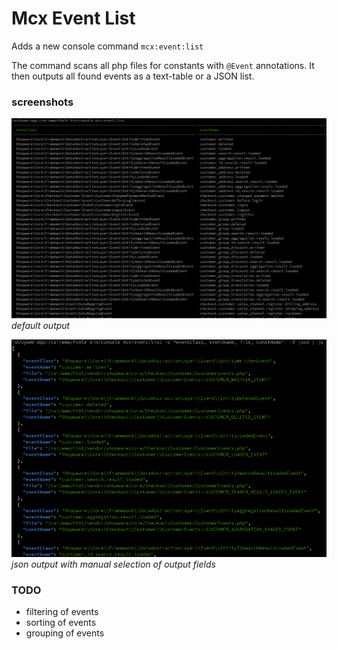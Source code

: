# Mcx Event List

Adds a new console command `mcx:event:list`

The command scans all php files for constants with `@Event` annotations.
It then outputs all found events as a text-table or a JSON list.

### screenshots
![](img/Selection_275.png)
*default output*


![](img/Selection_274.png)
*json output with manual selection of output fields*

### TODO
- filtering of events
- sorting of events
- grouping of events